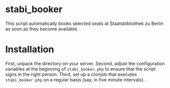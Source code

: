 # stabi_booker
This script automatically books selected seats at Staatsbibliothek zu Berlin as soon as they become available.

# Installation
First, unpack the directory on your server. Second, adjust the configuration variables at the beginning of `stabi_booker.php` to ensure that the script signs in the right person. Third, set up a cronjob that executes `stabi_booker.php` on a regular basis (say, in five minute intervals).

